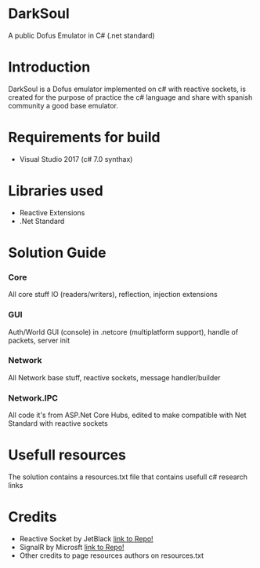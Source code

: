 # DarkSoul
A public Dofus Emulator in C# (.net standard)

# Introduction
DarkSoul is a Dofus emulator implemented on c# with reactive sockets, is created for the purpose of practice the c# language and share with spanish community a good base emulator.

# Requirements for build

- Visual Studio 2017 (c# 7.0 synthax)

# Libraries used

- Reactive Extensions
- .Net Standard

# Solution Guide
### Core
All core stuff IO (readers/writers), reflection, injection extensions
### GUI
Auth/World GUI (console) in .netcore (multiplatform support), handle of packets, server init
### Network
All Network base stuff, reactive sockets, message handler/builder
### Network.IPC
All code it's from ASP.Net Core Hubs, edited to make compatible with Net Standard with reactive sockets

# Usefull resources
The solution contains a resources.txt file that contains usefull c# research links

# Credits
- Reactive Socket by JetBlack [link to Repo!](https://github.com/rob-blackbourn/JetBlack.Network)
- SignalR by Microsft [link to Repo!](https://github.com/aspnet/SignalR)
- Other credits to page resources authors on resources.txt
